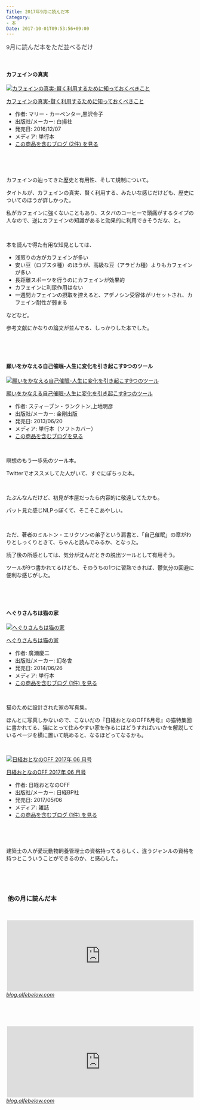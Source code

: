 ```yaml
---
Title: 2017年9月に読んだ本
Category:
- 本
Date: 2017-10-01T09:53:56+09:00
---
```


<p><span style="color: #3d3f44; font-family: 'Helvetica Neue', Helvetica, Arial, 'ヒラギノ角ゴ Pro W3', 'Hiragino Kaku Gothic Pro', メイリオ, Meiryo, 'ＭＳ Ｐゴシック', 'MS PGothic', sans-serif; font-size: 16px; font-style: normal; font-variant-ligatures: normal; font-variant-caps: normal; font-weight: normal; letter-spacing: normal; orphans: 2; text-align: start; text-indent: 0px; text-transform: none; white-space: normal; widows: 2; word-spacing: 0px; -webkit-text-stroke-width: 0px; background-color: #ffffff; text-decoration-style: initial; text-decoration-color: initial; display: inline !important; float: none;">9月に読んだ本をただ並べるだけ</span></p>
<p> </p>
<h4>カフェインの真実 </h4>
<div class="freezed">
<div class="external-link-detail"><a href="http://www.amazon.co.jp/exec/obidos/ASIN/4826901933/ab1025-22/"><img class="external-link-detail-image" title="カフェインの真実-賢く利用するために知っておくべきこと" src="https://images-fe.ssl-images-amazon.com/images/I/51wtNU9Y0yL._SL160_.jpg" alt="カフェインの真実-賢く利用するために知っておくべきこと" /></a>
<div class="external-link-detail-info">
<p class="external-link-detail-title"><a href="http://www.amazon.co.jp/exec/obidos/ASIN/4826901933/ab1025-22/">カフェインの真実-賢く利用するために知っておくべきこと</a></p>
<ul>
<li><span class="external-link-detail-label">作者:</span> マリー・カーペンター,黒沢令子</li>
<li><span class="external-link-detail-label">出版社/メーカー:</span> 白揚社</li>
<li><span class="external-link-detail-label">発売日:</span> 2016/12/07</li>
<li><span class="external-link-detail-label">メディア:</span> 単行本</li>
<li><a href="http://d.hatena.ne.jp/asin/4826901933/ab1025-22" target="_blank">この商品を含むブログ (2件) を見る</a></li>
</ul>
</div>
<div class="external-link-detail-foot"> </div>
</div>
</div>
<p> </p>
<p>カフェインの辿ってきた歴史と有用性、そして規制について。</p>
<p>タイトルが、カフェインの真実、賢く利用する、みたいな感じだけども、歴史についてのほうが詳しかった。</p>
<p>私がカフェインに強くないこともあり、スタバのコーヒーで頭痛がするタイプの人なので、逆にカフェインの知識があると効果的に利用できそうだな、と。</p>
<p> </p>
<p>本を読んで得た有用な知見としては、</p>
<ul>
<li>浅煎りの方がカフェインが多い</li>
<li>安い豆（ロブスタ種）のほうが、高級な豆（アラビカ種）よりもカフェインが多い</li>
<li>長距離スポーツを行うのにカフェインが効果的</li>
<li>カフェインに利尿作用はない</li>
<li>一週間カフェインの摂取を控えると、アデノシン受容体がリセットされ、カフェイン耐性が弱まる</li>
</ul>
<p>などなど。</p>
<p>参考文献にかなりの論文が並んでる、しっかりした本でした。</p>
<p> </p>
<p> </p>
<h4>願いをかなえる自己催眠-人生に変化を引き起こす9つのツール  </h4>
<div class="freezed">
<div class="external-link-detail"><a href="http://www.amazon.co.jp/exec/obidos/ASIN/4772413162/ab1025-22/"><img class="external-link-detail-image" title="願いをかなえる自己催眠-人生に変化を引き起こす9つのツール" src="https://images-fe.ssl-images-amazon.com/images/I/51T2qSUYvpL._SL160_.jpg" alt="願いをかなえる自己催眠-人生に変化を引き起こす9つのツール" /></a>
<div class="external-link-detail-info">
<p class="external-link-detail-title"><a href="http://www.amazon.co.jp/exec/obidos/ASIN/4772413162/ab1025-22/">願いをかなえる自己催眠-人生に変化を引き起こす9つのツール</a></p>
<ul>
<li><span class="external-link-detail-label">作者:</span> スティーブン・ランクトン,上地明彦</li>
<li><span class="external-link-detail-label">出版社/メーカー:</span> 金剛出版</li>
<li><span class="external-link-detail-label">発売日:</span> 2013/06/20</li>
<li><span class="external-link-detail-label">メディア:</span> 単行本（ソフトカバー）</li>
<li><a href="http://d.hatena.ne.jp/asin/4772413162/ab1025-22" target="_blank">この商品を含むブログを見る</a></li>
</ul>
</div>
<div class="external-link-detail-foot"> </div>
</div>
</div>
<p>瞑想のもう一歩先のツール本。</p>
<p>Twitterでオススメしてた人がいて、すぐにぽちった本。</p>
<p> </p>
<p>たぶんなんだけど、初見が本屋だったら内容的に敬遠してたかも。</p>
<p>パット見た感じNLPっぽくて、そこそこあやしい。</p>
<p> </p>
<p>ただ、著者のミルトン・エリクソンの弟子という肩書と、「自己催眠」の章がわりとしっくりときて、ちゃんと読んでみるか、となった。</p>
<p>読了後の所感としては、気分が沈んだときの脱出ツールとして有用そう。</p>
<p>ツールが9つ書かれてるけども、そのうちの1つに習熟できれば、鬱気分の回避に便利な感じがした。</p>
<p> </p>
<p> </p>
<h4>へぐりさんちは猫の家</h4>
<div class="freezed">
<div class="external-link-detail"><a href="http://www.amazon.co.jp/exec/obidos/ASIN/4344025938/ab1025-22/"><img class="external-link-detail-image" title="へぐりさんちは猫の家" src="https://images-fe.ssl-images-amazon.com/images/I/41L-FnIehwL._SL160_.jpg" alt="へぐりさんちは猫の家" /></a>
<div class="external-link-detail-info">
<p class="external-link-detail-title"><a href="http://www.amazon.co.jp/exec/obidos/ASIN/4344025938/ab1025-22/">へぐりさんちは猫の家</a></p>
<ul>
<li><span class="external-link-detail-label">作者:</span> 廣瀬慶二</li>
<li><span class="external-link-detail-label">出版社/メーカー:</span> 幻冬舎</li>
<li><span class="external-link-detail-label">発売日:</span> 2014/06/26</li>
<li><span class="external-link-detail-label">メディア:</span> 単行本</li>
<li><a href="http://d.hatena.ne.jp/asin/4344025938/ab1025-22" target="_blank">この商品を含むブログ (1件) を見る</a></li>
</ul>
</div>
<div class="external-link-detail-foot"> </div>
</div>
</div>
<p>猫のために設計された家の写真集。</p>
<p>ほんとに写真しかないので、こないだの『日経おとなのOFF6月号』の猫特集回に書かれてる、猫にとって住みやすい家を作るにはどうすればいいかを解説しているページを横に置いて眺めると、なるほどってなるかも。</p>
<p> </p>
<div class="freezed">
<div class="external-link-detail"><a href="http://www.amazon.co.jp/exec/obidos/ASIN/B06XZM7FSX/ab1025-22/"><img class="external-link-detail-image" title="日経おとなのOFF 2017年 06 月号" src="https://images-fe.ssl-images-amazon.com/images/I/61y06B71ByL._SL160_.jpg" alt="日経おとなのOFF 2017年 06 月号" /></a>
<div class="external-link-detail-info">
<p class="external-link-detail-title"><a href="http://www.amazon.co.jp/exec/obidos/ASIN/B06XZM7FSX/ab1025-22/">日経おとなのOFF 2017年 06 月号</a></p>
<ul>
<li><span class="external-link-detail-label">作者:</span> 日経おとなのOFF</li>
<li><span class="external-link-detail-label">出版社/メーカー:</span> 日経BP社</li>
<li><span class="external-link-detail-label">発売日:</span> 2017/05/06</li>
<li><span class="external-link-detail-label">メディア:</span> 雑誌</li>
<li><a href="http://d.hatena.ne.jp/asin/B06XZM7FSX/ab1025-22" target="_blank">この商品を含むブログ (1件) を見る</a></li>
</ul>
</div>
<div class="external-link-detail-foot"> </div>
</div>
</div>
<p> </p>
<p>建築士の人が愛玩動物飼養管理士の資格持ってるらしく、違うジャンルの資格を持つとこういうことができるのか、と感心した。</p>
<p> </p>
<p> </p>

###  他の月に読んだ本

<p> </p>
<p><iframe class="embed-card embed-blogcard" style="display: block; width: 100%; height: 190px; max-width: 500px; margin: auto;" title="7.8月に読んだ本 - FUN YOU BLOG" src="https://hatenablog-parts.com/embed?url=http%3A%2F%2Fblog.alfebelow.com%2Fentry%2F2017%2F09%2F03%2F7.8%25E6%259C%2588%25E3%2581%25AB%25E8%25AA%25AD%25E3%2582%2593%25E3%2581%25A0%25E6%259C%25AC" frameborder="0" scrolling="no"></iframe><cite class="hatena-citation"><a href="http://blog.alfebelow.com/entry/2017/09/03/7.8%E6%9C%88%E3%81%AB%E8%AA%AD%E3%82%93%E3%81%A0%E6%9C%AC">blog.alfebelow.com</a></cite></p>
<p> </p>
<p> </p>
<p><iframe class="embed-card embed-blogcard" style="display: block; width: 100%; height: 190px; max-width: 500px; margin: auto;" title="2017年6月に読んだ本 - FUN YOU BLOG" src="https://hatenablog-parts.com/embed?url=http%3A%2F%2Fblog.alfebelow.com%2Fentry%2F2017%2F07%2F02%2F2017%25E5%25B9%25B46%25E6%259C%2588%25E3%2581%25AB%25E8%25AA%25AD%25E3%2582%2593%25E3%2581%25A0%25E6%259C%25AC" frameborder="0" scrolling="no"></iframe><cite class="hatena-citation"><a href="http://blog.alfebelow.com/entry/2017/07/02/2017%E5%B9%B46%E6%9C%88%E3%81%AB%E8%AA%AD%E3%82%93%E3%81%A0%E6%9C%AC">blog.alfebelow.com</a></cite></p>
<p> </p>
